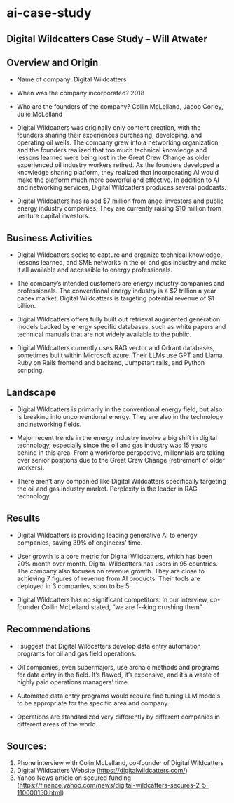 # ai-case-study

## Digital Wildcatters Case Study – Will Atwater
## Overview and Origin

* Name of company: 
Digital Wildcatters
* When was the company incorporated?
2018

* Who are the founders of the company?
Collin McLelland, Jacob Corley, Julie McLelland


* Digital Wildcatters was originally only content creation, with the founders sharing their experiences purchasing, developing, and operating oil wells. The company grew into a networking organization, and the founders realized that too much technical knowledge and lessons learned were being lost in the Great Crew Change as older experienced oil industry workers retired. 
As the founders developed a knowledge sharing platform, they realized that incorporating AI would make the platform much more powerful and effective. In addition to AI and networking services, Digital Wildcatters produces several podcasts. 

* Digital Wildcatters has raised $7 million from angel investors and public energy industry companies. They are currently raising $10 million from venture capital investors. 

## Business Activities

* Digital Wildcatters seeks to capture and organize technical knowledge, lessons learned, and SME networks in the oil and gas industry and make it all available and accessible to energy professionals.  

* The company’s intended customers are energy industry companies and professionals. The conventional energy industry is a $2 trillion a year capex market, Digital Wildcatters is targeting potential revenue of $1 billion.

* Digital Wildcatters offers fully built out retrieval augmented generation models backed by energy specific databases, such as white papers and technical manuals that are not widely available to the public.

* Digital Wildcatters currently uses RAG vector and Qdrant databases, sometimes built within Microsoft azure. Their LLMs use GPT and Llama, Ruby on Rails frontend and backend, Jumpstart rails, and Python scripting.

## Landscape

* Digital Wildcatters is primarily in the conventional energy field, but also is breaking into unconventional energy. They are also in the technology and networking fields.

* Major recent trends in the energy industry involve a big shift in digital technology, especially since the oil and gas industry was 15 years behind in this area. From a workforce perspective, millennials are taking over senior positions due to the Great Crew Change (retirement of older workers).

* There aren’t any companied like Digital Wildcatters specifically targeting the oil and gas industry market. Perplexity is the leader in RAG technology.

## Results

* Digital Wildcatters is providing leading generative AI to energy companies, saving 39% of engineers' time.

* User growth is a core metric for Digital Wildcatters, which has been 20% month over month. Digital Wildcatters has users in 95 countries. The company also focuses on revenue growth. They are close to achieving 7 figures of revenue from AI products. Their tools are deployed in 3 companies, soon to be 5.

* Digital Wildcatters has no significant competitors. In our interview, co-founder Collin McLelland stated, “we are f--king crushing them”.

## Recommendations


* I suggest that Digital Wildcatters develop data entry automation programs for oil and gas field operations. 

* Oil companies, even supermajors, use archaic methods and programs for data entry in the field. It’s flawed, it’s expensive, and it’s a waste of highly paid operations managers’ time.

* Automated data entry programs would require fine tuning LLM models to be appropriate for the specific area and company. 

* Operations are standardized very differently by different companies in different areas of the world. 

## Sources:

1. Phone interview with Colin McLelland, co-founder of Digital Wildcatters
2. Digital Wildcatters Website (https://digitalwildcatters.com/)
3. Yahoo News article on secured funding (https://finance.yahoo.com/news/digital-wildcatters-secures-2-5-110000150.html)
